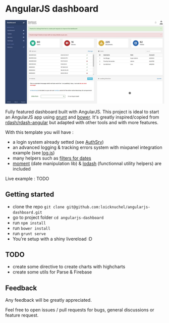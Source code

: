 # AngularJS dashboard

![screenshot](screenshots/dashboard.jpg)

Fully featured dashboard built with AngularJS. This project is ideal to start an AngularJS app using [grunt](http://gruntjs.com/) and [bower](http://bower.io/).
It's greatly inspired/copied from [rdash/rdash-angular](https://github.com/rdash/rdash-angular) but adapted with other tools and with more features.

With this template you will have :

- a login system already setted (see [AuthSrv](https://github.com/loicknuchel/angularjs-dashboard/blob/master/app/scripts/services.js))
- an advanced logging & tracking errors system with mixpanel integration example (see [log.js](https://github.com/loicknuchel/angularjs-dashboard/blob/master/app/scripts/log.js))
- many helpers such as [filters for dates](https://github.com/loicknuchel/angularjs-dashboard/blob/master/app/scripts/filters.js)
- [moment](http://momentjs.com/) (date manipulation lib) & [lodash](http://lodash.com/) (functionnal utility helpers) are included

Live example : TODO

## Getting started

- clone the repo `git clone git@github.com:loicknuchel/angularjs-dashboard.git`
- go to project folder `cd angularjs-dashboard`
- run `npm install`
- run `bower install`
- run `grunt serve`
- You're setup with a shiny livereload :D

## TODO

- create some directive to create charts with highcharts
- create some utils for Parse & Firebase

## Feedback

Any feedback will be greatly appreciated.

Feel free to open issues / pull requests for bugs, general discussions or feature request.
